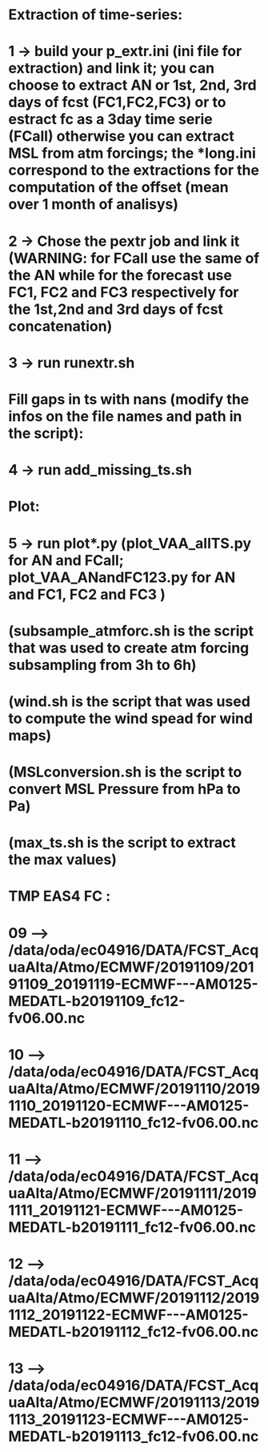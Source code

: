 ###
# Extraction of time-series:
# 1 -> build your p_extr.ini (ini file for extraction) and link it; you can choose to extract AN or 1st, 2nd, 3rd days of fcst (FC1,FC2,FC3) or to estract fc as a 3day time serie (FCall) otherwise you can extract MSL from atm forcings; the *long.ini correspond to the extractions for the computation of the offset (mean over 1 month of analisys)   
# 2 -> Chose the pextr job and link it (WARNING: for FCall use the same of the AN while for the forecast use FC1, FC2 and FC3 respectively for the 1st,2nd and 3rd days of fcst concatenation)
# 3 -> run runextr.sh
# 
# Fill gaps in ts with nans (modify the infos on the file names and path in the script):
# 4 -> run add_missing_ts.sh
# 
# Plot:
# 5 -> run plot*.py (plot_VAA_allTS.py for AN and FCall; plot_VAA_ANandFC123.py for AN and FC1, FC2 and FC3  )
#
# (subsample_atmforc.sh is the script that was used to create atm forcing subsampling from 3h to 6h)
# (wind.sh is the script that was used to compute the wind spead for wind maps)
# (MSLconversion.sh is the script to convert MSL Pressure from hPa to Pa)
# (max_ts.sh is the script to extract the max values)

# TMP EAS4 FC :
# 09 --> /data/oda/ec04916/DATA/FCST_AcquaAlta/Atmo/ECMWF/20191109/20191109_20191119-ECMWF---AM0125-MEDATL-b20191109_fc12-fv06.00.nc
# 10 --> /data/oda/ec04916/DATA/FCST_AcquaAlta/Atmo/ECMWF/20191110/20191110_20191120-ECMWF---AM0125-MEDATL-b20191110_fc12-fv06.00.nc
# 11 --> /data/oda/ec04916/DATA/FCST_AcquaAlta/Atmo/ECMWF/20191111/20191111_20191121-ECMWF---AM0125-MEDATL-b20191111_fc12-fv06.00.nc
# 12 --> /data/oda/ec04916/DATA/FCST_AcquaAlta/Atmo/ECMWF/20191112/20191112_20191122-ECMWF---AM0125-MEDATL-b20191112_fc12-fv06.00.nc
# 13 --> /data/oda/ec04916/DATA/FCST_AcquaAlta/Atmo/ECMWF/20191113/20191113_20191123-ECMWF---AM0125-MEDATL-b20191113_fc12-fv06.00.nc


